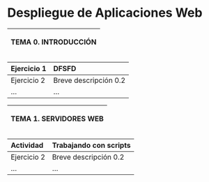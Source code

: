 # Despliegue de Aplicaciones Web

<p align="left">
</p>

|<p></p><p>**TEMA 0. INTRODUCCIÓN**</p>|
| :- |

|Ejercicio 1|DFSFD|
| :- | :- |
|Ejercicio 2|Breve descripción 0.2|
|…|…|


|<p></p><p>**TEMA 1. SERVIDORES WEB**</p>|
| :- |

|Actividad |Trabajando con scripts|
| :- | :- |
|Ejercicio 2|Breve descripción 0.2|
|…|…|

